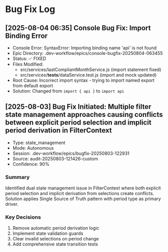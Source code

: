 # Bug Fix Log

## [2025-08-04 06:35] Console Bug Fix: Import Binding Error
- Console Error: SyntaxError: Importing binding name 'api' is not found
- Epic Directory: .dev-workflow/epics/console-bugfix-20250804-063455
- Status: ✅ FIXED
- Files Modified: 
  - src/services/lastCompliantMonthService.js (import statement fixed)
  - src/services/__tests__/dataService.test.js (import and mock updated)
- Root Cause: Incorrect import syntax - trying to import named export from default export
- Solution: Changed from `import { api }` to `import api`

## [2025-08-03] Bug Fix Initiated: Multiple filter state management approaches causing conflicts between explicit period selection and implicit period derivation in FilterContext
- Type: state_management
- Mode: Autonomous
- Session: .dev-workflow/epics/bugfix-20250803-122931
- Source: audit-20250803-121426-custom
- Confidence: 90%

### Summary
Identified dual state management issue in FilterContext where both explicit period selection and implicit derivation from selections create conflicts. Solution applies Single Source of Truth pattern with period type as primary driver.

### Key Decisions
1. Remove automatic period derivation logic
2. Implement state validation guards
3. Clear invalid selections on period change
4. Add comprehensive state transition tests